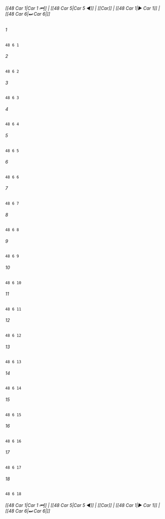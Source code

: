 
###### [[48 Car 1|Car 1 ⏮]] | [[48 Car 5|Car 5 ◀]] | [[Car]] | [[48 Car 1|▶ Car 1]] | [[48 Car 6|⏭ Car 6|]]

###### 1
``` verse
48 6 1 
```
###### 2
``` verse
48 6 2 
```
###### 3
``` verse
48 6 3 
```
###### 4
``` verse
48 6 4 
```
###### 5
``` verse
48 6 5 
```
###### 6
``` verse
48 6 6 
```
###### 7
``` verse
48 6 7 
```
###### 8
``` verse
48 6 8 
```
###### 9
``` verse
48 6 9 
```
###### 10
``` verse
48 6 10 
```
###### 11
``` verse
48 6 11 
```
###### 12
``` verse
48 6 12 
```
###### 13
``` verse
48 6 13 
```
###### 14
``` verse
48 6 14 
```
###### 15
``` verse
48 6 15 
```
###### 16
``` verse
48 6 16 
```
###### 17
``` verse
48 6 17 
```
###### 18
``` verse
48 6 18 
```

###### [[48 Car 1|Car 1 ⏮]] | [[48 Car 5|Car 5 ◀]] | [[Car]] | [[48 Car 1|▶ Car 1]] | [[48 Car 6|⏭ Car 6|]]

